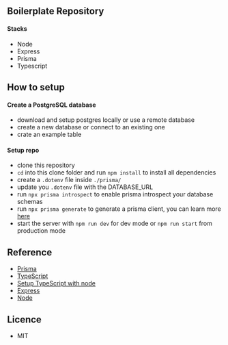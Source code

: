 
Boilerplate Repository
----------------------

#### Stacks
- Node
- Express
- Prisma
- Typescript

How to setup
------------

#### Create a PostgreSQL database
- download and setup postgres locally or use a remote database
- create a new database or connect to an existing one
- crate an example table

#### Setup repo
- clone this repository
- `cd` into this clone folder and run `npm install` to install all dependencies
- create a `.dotenv` file inside `./prisma/`
- update you `.dotenv` file with the DATABASE_URL
- run `npx prisma introspect` to enable prisma introspect your database schemas
- run `npx prisma generate` to generate a prisma client, you can learn more [here](https://www.prisma.io/docs/getting-started/setup-prisma/start-from-scratch-sql-typescript-postgres)
- start the server with `npm run dev` for dev mode or `npm run start` from production mode

Reference
---------
- [Prisma](https://www.prisma.io)
- [TypeScript](https://www.typescriptlang.org)
- [Setup TypeScript with node](https://khalilstemmler.com/blogs/typescript/node-starter-project/)
- [Express](https://expressjs.com/)
- [Node](https://nodejs.org/en/)


Licence
----------
- MIT